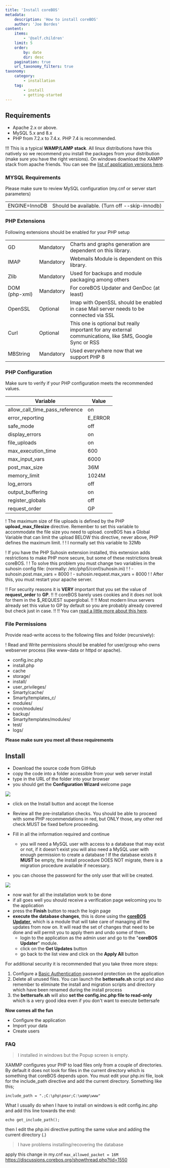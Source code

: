 ```yaml
---
title: 'Install coreBOS'
metadata:
    description: 'How to install coreBOS'
    author: 'Joe Bordes'
content:
    items:
        - '@self.children'
    limit: 5
    order:
        by: date
        dir: desc
    pagination: true
    url_taxonomy_filters: true
taxonomy:
    category:
        - installation
    tag:
        - install
        - getting-started
---
```


## Requirements

- Apache 2.x or above.
- MySQL 5.x and 8.x
- PHP from 7.2.x to 7.4.x. PHP 7.4 is recommended.

<span></span>

 !!! This is a typical **WAMP/LAMP stack**. All linux distributions have this natively so we recommend you install the packages from your distribution (make sure you have the right versions). On windows download the XAMPP stack from apache friends. You can see the [list of application versions here](http://code.stephenmorley.org/articles/xampp-version-history-apache-mysql-php).

### MYSQL Requirements

Please make sure to review MySQL configuration (my.cnf or server start parameters)

<table class="table table-striped">
<tbody>
<tr>
<td>ENGINE=InnoDB</td>
<td>Should be available. (Turn off --skip-innodb)</td>
</tr>
</tbody>
</table>

### PHP Extensions

Following extensions should be enabled for your PHP setup

<table class="table table-striped">
<tbody>
<tr>
<td>GD</td>
<td>Mandatory</td>
<td>Charts and graphs generation are dependent on this library.</td>
</tr>
<tr>
<td>IMAP</td>
<td>Mandatory</td>
<td>Webmails Module is dependent on this library.</td>
</tr>
<tr>
<td>Zlib</td>
<td>Mandatory</td>
<td>Used for backups and module packaging among others</td>
</tr>
<tr>
<td>DOM (php-xml)</td>
<td>Mandatory</td>
<td>For coreBOS Updater and GenDoc (at least)</td>
</tr>
<tr>
<td>OpenSSL</td>
<td>Optional</td>
<td>Imap with OpenSSL should be enabled in case Mail server needs to be connected via SSL</td>
</tr>
<tr>
<td>Curl</td>
<td>Optional</td>
<td>This one is optional but really important for any external communications, like SMS, Google Sync or RSS</td>
</tr>
<tr>
<td>MBString</td>
<td>Mandatory</td>
<td>Used everywhere now that we support PHP 8</td>
</tr>
</tbody>
</table>

### PHP Configuration

Make sure to verify if your PHP configuration meets the recommended values.

<table class="table table-striped">
<thead>
<tr class="header">
<th>Variable</th>
<th>Value</th>
</tr>
</thead>
<tbody>
<tr>
<td>allow_call_time_pass_reference</td>
<td>on</td>
</tr>
<tr>
<td>error_reporting</td>
<td>E_ERROR</td>
</tr>
<tr>
<td>safe_mode</td>
<td>off</td>
</tr>
<tr>
<td>display_errors</td>
<td>on</td>
</tr>
<tr>
<td>file_uploads</td>
<td>on</td>
</tr>
<tr>
<td>max_execution_time</td>
<td>600</td>
</tr>
<tr>
<td>max_input_vars</td>
<td>6000</td>
</tr>
<tr>
<td>post_max_size</td>
<td>36M</td>
</tr>
<tr>
<td>memory_limit</td>
<td>1024M</td>
</tr>
<tr>
<td>log_errors</td>
<td>off</td>
</tr>
<tr>
<td>output_buffering</td>
<td>on</td>
</tr>
<tr>
<td>register_globals</td>
<td>off</td>
</tr>
<tr>
<td>request_order</td>
<td>GP</td>
</tr>
</tbody>
</table>

 ! The maximum size of file uploads is defined by the PHP **upload_max_filesize** directive. Remember to set this variable to accommodate the file size you need to upload. coreBOS has a Global Variable that can limit the upload BELOW this directive, never above, PHP defines the maximum limit.
 ! 
 ! I normally set this variable to 32Mb

 ! If you have the PHP Suhosin extension installed, this extension adds restrictions to make PHP more secure, but some of these restrictions break coreBOS.
 ! 
 ! To solve this problem you must change two variables in the suhosin config file: (normally: /etc/php5/conf/suhosin.ini)
 ! 
 ! - suhosin.post.max_vars = 8000
 ! - suhosin.request.max_vars = 8000
 ! 
 ! After this, you must restart your apache server.

 !! For security reasons it is **VERY** important that you set the value of **request_order** to **GP**.
 !! 
 !! coreBOS barely uses cookies and it does not look for them in the $\_REQUEST superglobal.
 !! 
 !! Most modern linux servers already set this value to GP by default so you are probably already covered but check just in case.
 !! 
 !! You can [read a little more about this here](https://www.owasp.org/index.php/PHP_Security_Cheat_Sheet#Use_of_.24_REQUEST).

### File Permissions

Provide read-write access to the following files and folder (recursively):

 ! Read and Write permissions should be enabled for user/group who owns webserver process (like www-data or httpd or apache).

- config.inc.php
- install.php
- cache
- storage/
- install/
- user_privileges/
- Smarty/cache/
- Smarty/templates_c/
- modules/
- cron/modules/
- backup/
- Smarty/templates/modules/
- test/
- logs/

**Please make sure you meet all these requirements**

## Install

- Download the source code from GitHub
- copy the code into a folder accessible from your web server install
- type in the URL of the folder into your browser
- you should get the **Configuration Wizard** welcome page

![](corebosinstall01.png?width=100%)

- click on the Install button and accept the license
- Review all the pre-installation checks. You should be able to proceed with some PHP recommendations in red, but ONLY those, any other red check MUST be fixed before proceeding.
- Fill in all the information required and continue
  - you will need a MySQL user with access to a database that may exist or not, if it doesn't exist you will also need a MySQL user with enough permission to create a database
 ! If the database exists it **MUST** be empty, the install procedure DOES NOT migrate, there is a migration procedure available if necessary.

- you can choose the password for the only user that will be created.

![](corebosinstall02.png?width=100%)

- now wait for all the installation work to be done
- if all goes well you should receive a verification page welcoming you to the application
- press the **Finish** button to reach the login page
- **execute the database changes**, this is done using the **[coreBOS Updater](../../10.developer-guide/04.development_framework/11.develtutorials/08.corebosupdater)**, which is a module that will take care of managing all the updates from now on. It will read the set of changes that need to be done and will permit you to apply them and undo some of them.
  - login to the application as the admin user and go to the "**coreBOS Updater**" module.
  - click on the **Get Updates** button
  - go back to the list view and click on the **Apply All** button

For additional security it is recommended that you take three more steps:

1. Configure a [Basic Authentication](https://wiki.apache.org/httpd/PasswordBasicAuth) password protection on the application
2. Delete all unused files. You can launch the **bettersafe.sh** script and also remember to eliminate the install and migration scripts and directory which have been renamed during the install process
3. the **bettersafe.sh** will also **set the config.inc.php file to read-only** which is a very good idea even if you don't want to  execute bettersafe

**Now comes all the fun**

- Configure the application
- Import your data
- Create users

### FAQ

> I installed in windows but the Popup screen is empty.

XAMMP configures your PHP to load files only from a couple of directories. By default it does not look for files in the current directory which is something that coreBOS depends upon. You must edit your php.ini file, look for the include_path directive and add the current directory. Something like this;

`include_path = ".;C:\php\pear;C:\wamp\www"`

What I usually do when I have to install on windows is edit config.inc.php and add this line towards the end:

`echo get_include_path();`

then I edit the php.ini directive putting the same value and adding the current directory (.)

> I have problems installing/recovering the database

apply this change in my.cnf `max_allowed_packet = 16M` <https://discussions.corebos.org/showthread.php?tid=1550>
